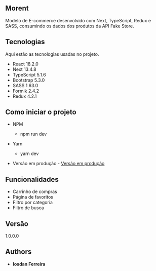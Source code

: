 
## Morent 

Modelo de E-commerce desenvolvido com Next, TypeScript, Redux e SASS, consumindo os dados dos produtos da API Fake Store.

## Tecnologias 

Aqui estão as tecnologias usadas no projeto.

* React  18.2.0
* Next 13.4.8
* TypeScript 5.1.6
* Bootstrap 5.3.0
* SASS 1.63.0
* Formik 2.4.2
* Redux 4.2.1

## Como iniciar o projeto

* NPM
  - npm run dev
  
* Yarn
  - yarn dev
  
* Versão em produção - [Versão em produção](https://morent-two.vercel.app/)

## Funcionalidades

* Carrinho de compras
* Página de favoritos
* Filtro por categoria
* Filtro de busca

## Versão

  1.0.0.0

## Authors

  * **Iosdan Ferreira** 